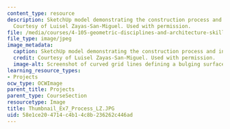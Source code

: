```yaml
---
content_type: resource
description: SketchUp model demonstrating the construction process and inflatability.
  Courtesy of Luisel Zayas-San-Miguel. Used with permission.
file: /media/courses/4-105-geometric-disciplines-and-architecture-skills-reciprocal-methodologies-fall-2012/58e1ce204714c4b14c8b236262c446ad_Thumbnail_Ex7_Process_LZ.JPG
file_type: image/jpeg
image_metadata:
  caption: SketchUp model demonstrating the construction process and inflatability.
  credit: Courtesy of Luisel Zayas-San-Miguel. Used with permission.
  image-alt: Screenshot of curved grid lines defining a bulging surface.
learning_resource_types:
- Projects
ocw_type: OCWImage
parent_title: Projects
parent_type: CourseSection
resourcetype: Image
title: Thumbnail_Ex7_Process_LZ.JPG
uid: 58e1ce20-4714-c4b1-4c8b-236262c446ad
---
```

